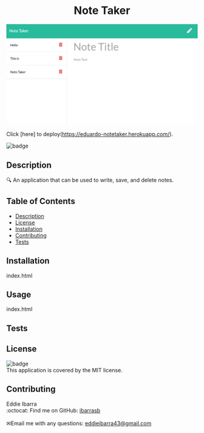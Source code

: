 <h1 align="center">Note Taker</h1>

![Note Taker App](./notetaker.png)

Click [here] to deploy(https://eduardo-notetaker.herokuapp.com/).


![badge](https://img.shields.io/badge/license-MIT-brightgreen)<br />
## Description
🔍 An application that can be used to write, save, and delete notes. 
## Table of Contents
- [Description](#description)
- [License](#license)
- [Installation](#Installation)
- [Contributing](#contributing)
- [Tests](#Tests)
## Installation
index.html
## Usage
index.html
## Tests

## License
![badge](https://img.shields.io/badge/license-MIT-brightgreen)
<br />
This application is covered by the MIT license. 
## Contributing
Eddie Ibarra
<br />
:octocat: Find me on GitHub: [ibarrasb](https://github.com/ibarrasb)<br />
<br />
✉Email me with any questions: eddieibarra43@gmail.com<br /><br />
